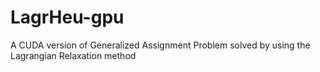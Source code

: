 # LagrHeu-gpu
A CUDA version of Generalized Assignment Problem solved by using the Lagrangian Relaxation method 